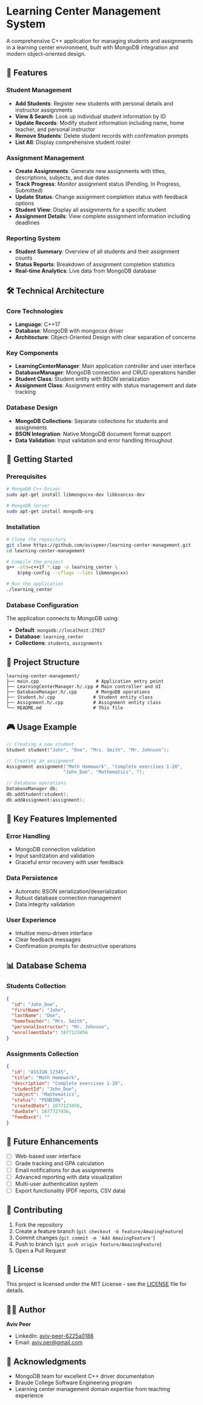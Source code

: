 # Learning Center Management System

A comprehensive C++ application for managing students and assignments in a learning center environment, built with MongoDB integration and modern object-oriented design.

## 🎯 Features

### Student Management
- **Add Students**: Register new students with personal details and instructor assignments
- **View & Search**: Look up individual student information by ID
- **Update Records**: Modify student information including name, home teacher, and personal instructor
- **Remove Students**: Delete student records with confirmation prompts
- **List All**: Display comprehensive student roster

### Assignment Management
- **Create Assignments**: Generate new assignments with titles, descriptions, subjects, and due dates
- **Track Progress**: Monitor assignment status (Pending, In Progress, Submitted)
- **Update Status**: Change assignment completion status with feedback options
- **Student View**: Display all assignments for a specific student
- **Assignment Details**: View complete assignment information including deadlines

### Reporting System
- **Student Summary**: Overview of all students and their assignment counts
- **Status Reports**: Breakdown of assignment completion statistics
- **Real-time Analytics**: Live data from MongoDB database

## 🛠 Technical Architecture

### Core Technologies
- **Language**: C++17
- **Database**: MongoDB with mongocxx driver
- **Architecture**: Object-Oriented Design with clear separation of concerns

### Key Components
- **LearningCenterManager**: Main application controller and user interface
- **DatabaseManager**: MongoDB connection and CRUD operations handler
- **Student Class**: Student entity with BSON serialization
- **Assignment Class**: Assignment entity with status management and date tracking

### Database Design
- **MongoDB Collections**: Separate collections for students and assignments
- **BSON Integration**: Native MongoDB document format support
- **Data Validation**: Input validation and error handling throughout

## 🚀 Getting Started

### Prerequisites
```bash
# MongoDB C++ Driver
sudo apt-get install libmongocxx-dev libbsoncxx-dev

# MongoDB Server
sudo apt-get install mongodb-org
```

### Installation
```bash
# Clone the repository
git clone https://github.com/avivpeer/learning-center-management.git
cd learning-center-management

# Compile the project
g++ -std=c++17 *.cpp -o learning_center \
    $(pkg-config --cflags --libs libmongocxx)

# Run the application
./learning_center
```

### Database Configuration
The application connects to MongoDB using:
- **Default**: `mongodb://localhost:27017`
- **Database**: `learning_center`
- **Collections**: `students`, `assignments`

## 📁 Project Structure
```
learning-center-management/
├── main.cpp                     # Application entry point
├── LearningCenterManager.h/.cpp # Main controller and UI
├── DatabaseManager.h/.cpp       # MongoDB operations
├── Student.h/.cpp              # Student entity class
├── Assignment.h/.cpp           # Assignment entity class
└── README.md                   # This file
```

## 🎮 Usage Example

```cpp
// Creating a new student
Student student("John", "Doe", "Mrs. Smith", "Mr. Johnson");

// Creating an assignment
Assignment assignment("Math Homework", "Complete exercises 1-20", 
                     "John_Doe", "Mathematics", 7);

// Database operations
DatabaseManager db;
db.addStudent(student);
db.addAssignment(assignment);
```

## 🔧 Key Features Implemented

### Error Handling
- MongoDB connection validation
- Input sanitization and validation
- Graceful error recovery with user feedback

### Data Persistence
- Automatic BSON serialization/deserialization
- Robust database connection management
- Data integrity validation

### User Experience
- Intuitive menu-driven interface
- Clear feedback messages
- Confirmation prompts for destructive operations

## 📊 Database Schema

### Students Collection
```json
{
  "id": "John_Doe",
  "firstName": "John",
  "lastName": "Doe",
  "homeTeacher": "Mrs. Smith",
  "personalInstructor": "Mr. Johnson",
  "enrollmentDate": 1677123456
}
```

### Assignments Collection
```json
{
  "id": "ASSIGN_12345",
  "title": "Math Homework",
  "description": "Complete exercises 1-20",
  "studentId": "John_Doe",
  "subject": "Mathematics",
  "status": "PENDING",
  "createdDate": 1677123456,
  "dueDate": 1677727456,
  "feedback": ""
}
```

## 🚀 Future Enhancements
- [ ] Web-based user interface
- [ ] Grade tracking and GPA calculation
- [ ] Email notifications for due assignments
- [ ] Advanced reporting with data visualization
- [ ] Multi-user authentication system
- [ ] Export functionality (PDF reports, CSV data)

## 🤝 Contributing
1. Fork the repository
2. Create a feature branch (`git checkout -b feature/AmazingFeature`)
3. Commit changes (`git commit -m 'Add AmazingFeature'`)
4. Push to branch (`git push origin feature/AmazingFeature`)
5. Open a Pull Request

## 📝 License
This project is licensed under the MIT License - see the [LICENSE](LICENSE) file for details.

## 👨‍💻 Author
**Aviv Peer**
- LinkedIn: [aviv-peer-6225a0188](https://www.linkedin.com/in/aviv-peer-6225a0188)
- Email: aviv.per@gmail.com

## 🙏 Acknowledgments
- MongoDB team for excellent C++ driver documentation
- Braude College Software Engineering program
- Learning center management domain expertise from teaching experience
